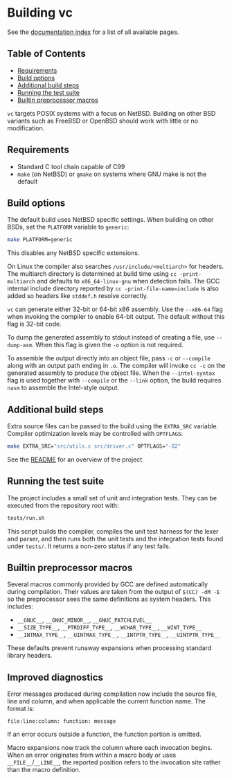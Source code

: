 # Building vc

See the [documentation index](README.md) for a list of all available pages.

## Table of Contents

- [Requirements](#requirements)
- [Build options](#build-options)
- [Additional build steps](#additional-build-steps)
- [Running the test suite](#running-the-test-suite)
- [Builtin preprocessor macros](#builtin-preprocessor-macros)

`vc` targets POSIX systems with a focus on NetBSD. Building on other BSD
variants such as FreeBSD or OpenBSD should work with little or no
modification.

## Requirements

- Standard C tool chain capable of C99
- `make` (on NetBSD) or `gmake` on systems where GNU make is not the
  default

## Build options

The default build uses NetBSD specific settings. When building on other
BSDs, set the `PLATFORM` variable to `generic`:

```sh
make PLATFORM=generic
```

This disables any NetBSD specific extensions.

On Linux the compiler also searches `/usr/include/<multiarch>` for headers.
The multiarch directory is determined at build time using `cc -print-multiarch`
and defaults to `x86_64-linux-gnu` when detection fails. The GCC internal
include directory reported by `cc -print-file-name=include` is also added so
headers like `stddef.h` resolve correctly.

`vc` can generate either 32-bit or 64-bit x86 assembly. Use the
`--x86-64` flag when invoking the compiler to enable 64-bit output. The
default without this flag is 32-bit code.

To dump the generated assembly to stdout instead of creating a file, use
`--dump-asm`. When this flag is given the `-o` option is not required.

To assemble the output directly into an object file, pass `-c` or
`--compile` along with an output path ending in `.o`. The compiler will
invoke `cc -c` on the generated assembly to produce the object file.
When the `--intel-syntax` flag is used together with `--compile` or the
`--link` option, the build requires `nasm` to assemble the Intel-style
output.

## Additional build steps

Extra source files can be passed to the build using the `EXTRA_SRC`
variable. Compiler optimization levels may be controlled with
`OPTFLAGS`:

```sh
make EXTRA_SRC="src/utils.c src/driver.c" OPTFLAGS="-O2"
```

See the [README](../README.md) for an overview of the project.

## Running the test suite

The project includes a small set of unit and integration tests. They can be
executed from the repository root with:

```sh
tests/run.sh
```

This script builds the compiler, compiles the unit test harness for the lexer
and parser, and then runs both the unit tests and the integration tests found
under `tests/`. It returns a non-zero status if any test fails.

## Builtin preprocessor macros

Several macros commonly provided by GCC are defined automatically during
compilation. Their values are taken from the output of `$(CC) -dM -E` so the
preprocessor sees the same definitions as system headers. This includes:

- `__GNUC__`, `__GNUC_MINOR__`, `__GNUC_PATCHLEVEL__`
- `__SIZE_TYPE__`, `__PTRDIFF_TYPE__`, `__WCHAR_TYPE__`, `__WINT_TYPE__`
- `__INTMAX_TYPE__`, `__UINTMAX_TYPE__`, `__INTPTR_TYPE__`, `__UINTPTR_TYPE__`

These defaults prevent runaway expansions when processing standard library
headers.

## Improved diagnostics

Error messages produced during compilation now include the source file,
line and column, and when applicable the current function name.  The
format is:

```
file:line:column: function: message
```

If an error occurs outside a function, the function portion is omitted.

Macro expansions now track the column where each invocation begins.  When
an error originates from within a macro body or uses `__FILE__`/`__LINE__`,
the reported position refers to the invocation site rather than the macro
definition.
